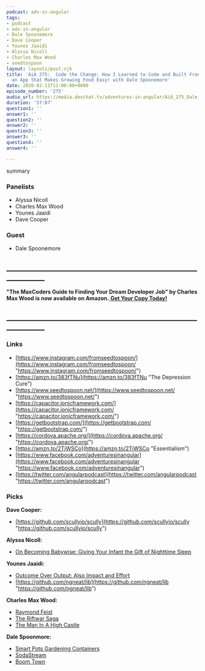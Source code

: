 ```yaml
---
podcast: adv-in-angular
tags:
- podcast
- adv-in-angular
- Dale Spoonemore
- Dave Cooper
- Younes Jaaidi
- Alyssa Nicoll
- Charles Max Wood
- seedtospoon
layout: layouts/post.njk
title: 'AiA 275:  Code the Change: How I Learned to Code and Built From Seed to Spoon,
  an App that Makes Growing Food Easy! with Dale Spoonemore'
date: 2020-02-11T11:00:00+0000
episode_number: '275'
audio_url: https://media.devchat.tv/adventures-in-angular/AiA_275_Dale_Spoonemore.mp3
duration: '57:07'
question1: ''
answer1: ''
question2: ''
answer2: ''
question3: ''
answer3: ''
question4: ''
answer4: ''

---
```

summary

### **Panelists**

* Alyssa Nicoll
* Charles Max Wood
* Younes Jaaidi
* Dave Cooper

### **Guest**

* Dale Spoonemore

## **____________________________________________________________**

**"The MaxCoders Guide to Finding Your Dream Developer Job" by Charles Max Wood is now available on Amazon.**[ **Get Your Copy Today!**](https://www.amazon.com/gp/product/B081MBL5C9/ref=as_li_ss_tl?ie=UTF8&linkCode=sl1&tag=devchattv-20&linkId=9d61363241636e2546ef46abba198746&language=en_US)

## **____________________________________________________________**

### **Links**

* [https://www.instagram.com/fromseedtospoon/](https://www.instagram.com/fromseedtospoon/ "https://www.instagram.com/fromseedtospoon/")
* [https://amzn.to/383fTNu](https://amzn.to/383fTNu "The Depression Cure")
* [https://www.seedtospoon.net/](https://www.seedtospoon.net/ "https://www.seedtospoon.net/")
* [https://capacitor.ionicframework.com/](https://capacitor.ionicframework.com/ "https://capacitor.ionicframework.com/")
* [https://getbootstrap.com/](https://getbootstrap.com/ "https://getbootstrap.com/")
* [https://cordova.apache.org/](https://cordova.apache.org/ "https://cordova.apache.org/")
* [https://amzn.to/2TjWSCo](https://amzn.to/2TjWSCo "Essentialism")
* [https://www.facebook.com/adventuresinangular](https://www.facebook.com/adventuresinangular "https://www.facebook.com/adventuresinangular")
* [https://twitter.com/angularpodcast](https://twitter.com/angularpodcast "https://twitter.com/angularpodcast")

### **Picks**

**Dave Cooper:**

* [https://github.com/scullyio/scully](https://github.com/scullyio/scully "https://github.com/scullyio/scully")

**Alyssa Nicoll:**

* [On Becoming Babywise: Giving Your Infant the Gift of Nighttime Sleep](https://www.amazon.com/Becoming-Babywise-Nighttime-Interactive-Support/dp/1932740503/ref=sr_1_1?crid=QJ44I4DRXP7B&keywords=babywise&qid=1578943834&s=books&sprefix=babywise%2Cgift-cards%2C161&sr=1-1 "On Becoming Babywise: Giving Your Infant the Gift of Nighttime Sleep")

**Younes Jaaidi:**

* [Outcome Over Output: Also Impact and Effort](https://medium.com/@kentbeck_7670/outcome-over-output-also-impact-and-effort-8f9eb0ce0dbb)
* [https://github.com/ngneat/lib](https://github.com/ngneat/lib "https://github.com/ngneat/lib")

**Charles Max Wood:**

* [Raymond Feist](https://amzn.to/2N3L4Ai)
* [The Riftwar Saga](http://www.crydee.com/raymond-feist/book-series/the-riftwar-saga)
* [The Man In A High Castle](https://www.imdb.com/title/tt1740299/)

**Dale Spoonmore:**

* [Smart Pots Gardening Containers](https://www.amazon.com/s?k=Smart+Pots+Gardening+Containers&ref=nb_sb_noss)
* [SodaStream](https://www.amazon.com/s?k=soda+stream&crid=1EPM9NR47XVQU&sprefix=soda+stream%2Caps%2C368&ref=nb_sb_ss_i_1_11)
* [Boom Town]()